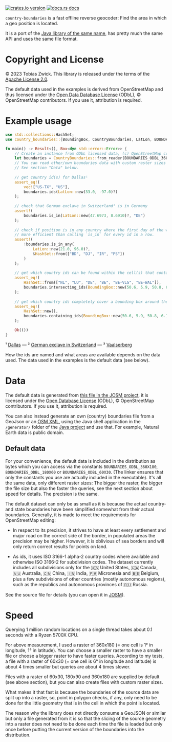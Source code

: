[![crates.io version](https://img.shields.io/crates/v/country-boundaries.svg)](https://crates.io/crates/country-boundaries)
[![docs.rs docs](https://docs.rs/country-boundaries/badge.svg)](https://docs.rs/country-boundaries)

`country-boundaries` is a fast offline reverse geocoder:
Find the area in which a geo position is located.

It is a port of the [Java library of the same name](https://github.com/westnordost/countryboundaries/),
has pretty much the same API and uses the same file format.

# Copyright and License

© 2023 Tobias Zwick. This library is released under the terms of the [Apache License 2.0](https://www.apache.org/licenses/LICENSE-2.0).

The default data used in the examples is derived from OpenStreetMap and thus licensed under the 
[Open Data Database License](https://opendatacommons.org/licenses/odbl/) (ODbL), © OpenStreetMap contributors.
If you use it, attribution is required.

# Example usage

```rust
use std::collections::HashSet;
use country_boundaries::{BoundingBox, CountryBoundaries, LatLon, BOUNDARIES_ODBL_360X180};

fn main() -> Result<(), Box<dyn std::error::Error>> {
    // Create an instance from ODbL licensed data, (c) OpenStreetMap contributors. Treat the value as a singleton.
    let boundaries = CountryBoundaries::from_reader(BOUNDARIES_ODBL_360X180)?;
    // You can read other/own boundaries data with custom raster sizes from other sources also from file. 
    // See section "Data" below.
    
    // get country id(s) for Dallas¹
    assert_eq!(
        vec!["US-TX", "US"],
        boundaries.ids(LatLon::new(33.0, -97.0)?)
    );
    
    // check that German exclave in Switzerland² is in Germany
    assert!(
        boundaries.is_in(LatLon::new(47.6973, 8.6910)?, "DE")
    );
    
    // check if position is in any country where the first day of the workweek is Saturday. It is
    // more efficient than calling `is_in` for every id in a row.
    assert!(
        !boundaries.is_in_any(
            LatLon::new(21.0, 96.0)?,
            &HashSet::from(["BD", "DJ", "IR", "PS"])
        )
    );
    
    // get which country ids can be found within the cell(s) that contain a bounding box around the Vaalserberg³
    assert_eq!(
        HashSet::from(["NL", "LU", "DE", "BE", "BE-VLG", "BE-WAL"]),
        boundaries.intersecting_ids(BoundingBox::new(50.6, 5.9, 50.8, 6.1)?)
    );
    
    // get which country ids completely cover a bounding box around the Vaalserberg³
    assert_eq!(
        HashSet::new(),
        boundaries.containing_ids(BoundingBox::new(50.6, 5.9, 50.8, 6.1)?)
    );

    Ok(())
}
```

¹ [Dallas](https://www.openstreetmap.org?mlat=32.7816&mlon=-96.7954) —
² [German exclave in Switzerland](https://www.openstreetmap.org?mlat=47.6973&mlon=8.6803) —
³ [Vaalserberg](https://www.openstreetmap.org/?mlat=50.754722&mlon=6.020833)

How the ids are named and what areas are available depends on the data used. The data used in
the examples is the default data (see below).

# Data

The default data is generated from 
[this file in the JOSM project](https://josm.openstreetmap.de/export/HEAD/josm/trunk/resources/data/boundaries.osm),
it is licensed under the [Open Database License](https://opendatacommons.org/licenses/odbl/) (ODbL),
© OpenStreetMap contributors. If you use it, attribution is required.

You can also instead generate an own (country) boundaries file from a GeoJson or an
[OSM XML](https://wiki.openstreetmap.org/wiki/OSM_XML), using the Java shell application in the
`/generator/` folder of the [Java project](https://github.com/westnordost/countryboundaries) and use that. For example, 
Natural Earth data is public domain.

## Default data
For your convenience, the default data is included in the distribution as bytes which you can access via the constants
`BOUNDARIES_ODBL_360X180`, `BOUNDARIES_ODBL_180X60` or `BOUNDARIES_ODBL_60X30`. (The linker ensures that only the
constants you use are actually included in the executable). 
It's all the same data, only different 
raster sizes: The bigger the raster, the bigger the file size but also the faster the queries, see the next section 
about speed for details. The precision is the same.

The default dataset can only be as small as it is because the actual country- and state boundaries have
been simplified somewhat from their actual boundaries. Generally, it is made to meet the requirements for OpenStreetMap 
editing:

- In respect to its precision, it strives to have at least every settlement and major road on
  the correct side of the border, in populated areas the precision may be higher. However, it is
  oblivious of sea borders and will only return correct results for points on land.

- As ids, it uses ISO 3166-1 alpha-2 country codes where available and otherwise ISO 3166-2 for
  subdivision codes. The dataset currently includes all subdivisions only for the
   🇺🇸 United States, 🇨🇦 Canada, 🇦🇺 Australia, 🇨🇳 China, 🇮🇳 India, 🇫🇲 Micronesia and 🇧🇪 Belgium, plus
  a few subdivisions of other countries (mostly autonomous regions), such as the republics and autonomous 
  provinces of 🇷🇺 Russia.

See the source file for details (you can open it in [JOSM](https://josm.openstreetmap.de/)).

# Speed

Querying 1 million random locations on a single thread takes about 0.1 seconds with a Ryzen 5700X CPU. 

For above measurement, I used a raster of 360x180 (= one cell is 1° in longitude, 1° in latitude). You can choose a smaller 
raster to have a smaller file or choose a bigger raster to have faster queries. According to my tests, a file with a 
raster of 60x30 (= one cell is 6° in longitude and latitude) is about 4 times smaller but queries are about 4 times 
slower.

Files with a raster of 60x30, 180x90 and 360x180 are supplied by default (see above section), but you can also create
files with custom raster sizes.

What makes it that fast is because the boundaries of the source data are split up into a raster, so, point in polygon
checks, if any, only need to be done for the little geometry that is in the cell in which the point is located.

The reason why the library does not directly consume a GeoJSON or similar but only a file generated from it is so that 
the slicing of the source geometry into a raster does not need to be done each time the file is loaded but only once 
before putting the current version of the boundaries into the distribution.